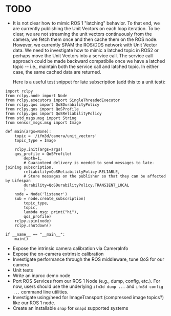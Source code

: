 TODO
====

* It is not clear how to mimic ROS 1 "latching" behavior. To that end, we are
  currently publishing the Unit Vectors on each loop iteration. To be clear, we
  are not streaming the unit vectors continuously from the camera, we fetch
  them once and then cache them on the ROS node. However, we currently SPAM the
  ROS/DDS network with Unit Vector data. We need to investigate how to mimic a
  latched topic in ROS2 or perhaps move the Unit Vectors into a service
  call. The service call approach could be made backward compatibile once we
  have a latched topic -- i.e., maintain both the service call and latched
  topic. In either case, the same cached data are returned.

  Here is a useful test snippet for late subscription (add this to a unit
  test):

```
import rclpy
from rclpy.node import Node
from rclpy.executors import SingleThreadedExecutor
from rclpy.qos import QoSDurabilityPolicy
from rclpy.qos import QoSProfile
from rclpy.qos import QoSReliabilityPolicy
from std_msgs.msg import String
from sensor_msgs.msg import Image

def main(args=None):
    topic = '/ifm3d/camera/unit_vectors'
    topic_type = Image

    rclpy.init(args=args)
    qos_profile = QoSProfile(
        depth=1,
        # Guaranteed delivery is needed to send messages to late-joining subscription.
        reliability=QoSReliabilityPolicy.RELIABLE,
        # Store messages on the publisher so that they can be affected by Lifespan
        durability=QoSDurabilityPolicy.TRANSIENT_LOCAL
        )
    node = Node('listener')
    sub = node.create_subscription(
        topic_type,
        topic,
        lambda msg: print("hi"),
        qos_profile)
    rclpy.spin(node)
    rclpy.shutdown()

if __name__ == "__main__":
    main()
```

* Expose the intrinsic camera calibration via CameraInfo
* Expose the on-camera extrinsic calibration
* Investigate performance through the ROS middleware, tune QoS for our camera
* Unit tests
* Write an inproc demo node
* Port ROS Services from our ROS 1 Node (e.g., dump, config, etc.). For now,
  users should use the underlying `ifm3d dump ...` and `ifm3d config ...`
  command line utilities.
* Investigate using/need for ImageTransport (compressed image topics?) like our
  ROS 1 node.
* Create an installable `snap` for `snapd` supported systems
